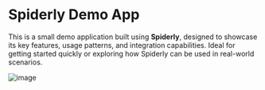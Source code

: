 # Spiderly Demo App

This is a small demo application built using **Spiderly**, designed to showcase its key features, usage patterns, and integration capabilities. Ideal for getting started quickly or exploring how Spiderly can be used in real-world scenarios.

![image](https://github.com/user-attachments/assets/a7c3ad3f-d523-433e-953d-a283b32f02c2)
